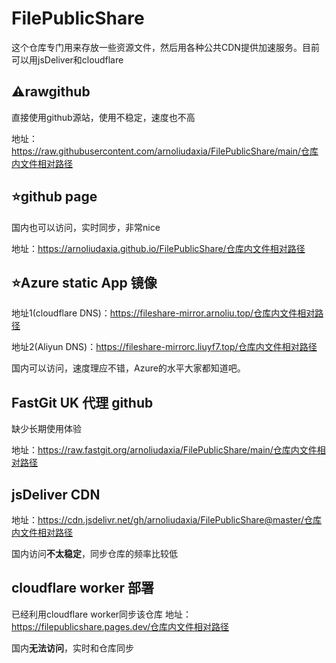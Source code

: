 # FilePublicShare

这个仓库专门用来存放一些资源文件，然后用各种公共CDN提供加速服务。目前可以用jsDeliver和cloudflare

## ⚠️rawgithub 

直接使用github源站，使用不稳定，速度也不高

地址：https://raw.githubusercontent.com/arnoliudaxia/FilePublicShare/main/仓库内文件相对路径

## :star:github page

国内也可以访问，实时同步，非常nice

地址：https://arnoliudaxia.github.io/FilePublicShare/仓库内文件相对路径

## :star:Azure static App 镜像

地址1(cloudflare DNS)：https://fileshare-mirror.arnoliu.top/仓库内文件相对路径

地址2(Aliyun DNS)：https://fileshare-mirrorc.liuyf7.top/仓库内文件相对路径

国内可以访问，速度理应不错，Azure的水平大家都知道吧。

## FastGit UK 代理 github

缺少长期使用体验

地址：https://raw.fastgit.org/arnoliudaxia/FilePublicShare/main/仓库内文件相对路径

## jsDeliver CDN

地址：https://cdn.jsdelivr.net/gh/arnoliudaxia/FilePublicShare@master/仓库内文件相对路径

国内访问**不太稳定**，同步仓库的频率比较低

## cloudflare worker 部署

已经利用cloudflare worker同步该仓库
地址：https://filepublicshare.pages.dev/仓库内文件相对路径

国内**无法访问**，实时和仓库同步


